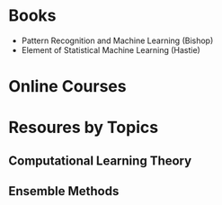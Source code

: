 # Books

* Pattern Recognition and Machine Learning (Bishop)
* Element of Statistical Machine Learning (Hastie)

# Online Courses


# Resoures by Topics

## Computational Learning Theory

## Ensemble Methods

